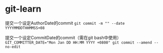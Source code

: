 # git-learn

提交一个设定AuthorDate的commit `git commit -m "" --date YYYYMMDDTHHMMSS+08`

提交一个设定CommitDate的commit（需在git bash中使用） `GIT_COMMITTER_DATE="Mon Jan DD HH:MM YYYY +0800" git commit --amend --no-edit`